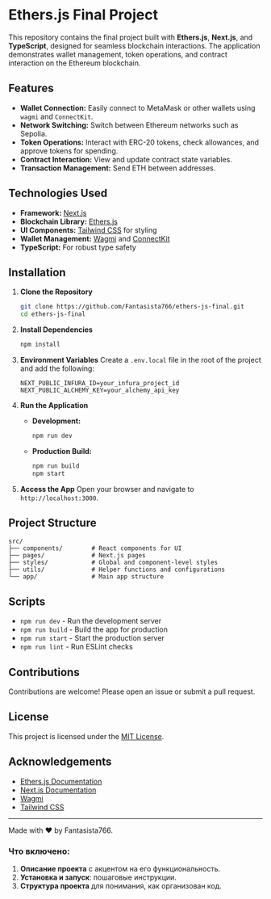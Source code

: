 # Ethers.js Final Project

This repository contains the final project built with **Ethers.js**, **Next.js**, and **TypeScript**, designed for seamless blockchain interactions. The application demonstrates wallet management, token operations, and contract interaction on the Ethereum blockchain.

## Features

- **Wallet Connection:** Easily connect to MetaMask or other wallets using `wagmi` and `ConnectKit`.
- **Network Switching:** Switch between Ethereum networks such as Sepolia.
- **Token Operations:** Interact with ERC-20 tokens, check allowances, and approve tokens for spending.
- **Contract Interaction:** View and update contract state variables.
- **Transaction Management:** Send ETH between addresses.

## Technologies Used

- **Framework:** [Next.js](https://nextjs.org/)
- **Blockchain Library:** [Ethers.js](https://docs.ethers.org/)
- **UI Components:** [Tailwind CSS](https://tailwindcss.com/) for styling
- **Wallet Management:** [Wagmi](https://wagmi.sh/) and [ConnectKit](https://docs.connectkit.dev/)
- **TypeScript:** For robust type safety

## Installation

1. **Clone the Repository**

   ```bash
   git clone https://github.com/Fantasista766/ethers-js-final.git
   cd ethers-js-final
   ```

2. **Install Dependencies**

   ```bash
   npm install
   ```

3. **Environment Variables**
   Create a `.env.local` file in the root of the project and add the following:

   ```plaintext
   NEXT_PUBLIC_INFURA_ID=your_infura_project_id
   NEXT_PUBLIC_ALCHEMY_KEY=your_alchemy_api_key
   ```

4. **Run the Application**

   - **Development:**
     ```bash
     npm run dev
     ```
   - **Production Build:**
     ```bash
     npm run build
     npm start
     ```

5. **Access the App**
   Open your browser and navigate to `http://localhost:3000`.

## Project Structure

```plaintext
src/
├── components/        # React components for UI
├── pages/             # Next.js pages
├── styles/            # Global and component-level styles
├── utils/             # Helper functions and configurations
└── app/               # Main app structure
```

## Scripts

- `npm run dev` - Run the development server
- `npm run build` - Build the app for production
- `npm run start` - Start the production server
- `npm run lint` - Run ESLint checks

## Contributions

Contributions are welcome! Please open an issue or submit a pull request.

## License

This project is licensed under the [MIT License](./LICENSE).

## Acknowledgements

- [Ethers.js Documentation](https://docs.ethers.org/)
- [Next.js Documentation](https://nextjs.org/docs)
- [Wagmi](https://wagmi.sh/)
- [Tailwind CSS](https://tailwindcss.com/)

---

Made with ❤️ by Fantasista766.

### Что включено:

1. **Описание проекта** с акцентом на его функциональность.
2. **Установка и запуск**: пошаговые инструкции.
3. **Структура проекта** для понимания, как организован код.
